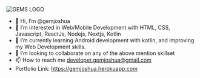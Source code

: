 ![GEMS LOGO](https://firebasestorage.googleapis.com/v0/b/rn-cache.appspot.com/o/RNCacheImages%2F0001-6457344467_20210823_151239_0000.png?alt=media&token=97b05d60-ba68-45ae-ba52-73f631e19138.png)
- 👋 Hi, I’m @gemjoshua
- 👀 I’m interested in Web/Mobile Development with HTML, CSS, Javascript, ReactJs, Nodejs, Nextjs, Kotlin
- 🌱 I’m currently learning Android development with kotlin, and improving my Web Development skills.
- 💞️ I’m looking to collaborate on any of the above mention skillset
- 📫 How to reach me developer.gemjoshua@gmail.com 
- Portfolio Link: https://gemjoshua.herokuapp.com

<!---
gemjoshua/gemjoshua is a ✨ special ✨ repository because its `README.md` (this file) appears on your GitHub profile.
You can click the Preview link to take a look at your changes.
--->
